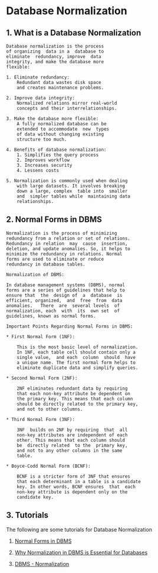 # Database Normalization

## 1. What is a Database Normalization

	Database normalization is the process 
	of organizing  data in a  database to 
	eliminate  redundancy, improve  data 
	integrity, and make the database more 
	flexible: 

	1. Eliminate redundancy: 
		Redundant data wastes disk space 
		and creates maintenance problems. 

	2. Improve data integrity: 
		Normalized relations mirror real-world 
		concepts and their interrelationships. 

	3. Make the database more flexible: 
		A fully normalized database can be 
		extended to accommodate  new  types 
		of data without changing existing 
		structure too much. 

	4. Benefits of database normalization: 
		1. Simplifies the query process 
		2. Improves workflow 
		3. Increases security 
		4. Lessens costs

	5. Normalization is commonly used when dealing 
		with large datasets. It involves breaking 
		down a large, complex  table into  smaller 
		and  simpler tables while  maintaining data 
		relationships. 

## 2. Normal Forms in DBMS

	Normalization is the process of minimizing 
	redundancy from a relation or set of relations. 
	Redundancy in relation  may  cause  insertion, 
	deletion, and update anomalies. So, it helps to 
	minimize the redundancy in relations. Normal 
	forms are used to eliminate or reduce 
	redundancy in database tables.

	Normalization of DBMS:
	
	In database management systems (DBMS), normal 
	forms are a series of guidelines that help to 
	ensure that  the  design of  a  database  is 
	efficient, organized,  and  free  from  data 
	anomalies.   There  are  several levels  of 
	normalization, each  with  its  own set  of 
	guidelines, known as normal forms.

	Important Points Regarding Normal Forms in DBMS:
	
	* First Normal Form (1NF): 
	
		This is the most basic level of normalization. 
		In 1NF, each table cell should contain only a 
		single value,  and each  column  should  have 
		a unique name. The first normal form helps to 
		eliminate duplicate data and simplify queries.
		
	* Second Normal Form (2NF): 
	
		2NF eliminates redundant data by requiring 
		that each non-key attribute be dependent on 
		the primary key. This means that each column 
		should be directly related to the primary key, 
		and not to other columns.
		
	* Third Normal Form (3NF): 
	
		3NF  builds on 2NF by requiring  that  all 
		non-key attributes are independent of each 
		other. This means that each column should 
		be  directly related  to the  primary key, 
		and not to any other columns in the same 
		table.
		
	* Boyce-Codd Normal Form (BCNF): 
	
		BCNF is a stricter form of 3NF that ensures 
		that each determinant in a table is a candidate 
		key. In other words, BCNF ensures  that  each 
		non-key attribute is dependent only on the 
		candidate key.


## 3. Tutorials

The following are some tutorials for Database Normalization
 
1. [Normal Forms in DBMS](https://www.geeksforgeeks.org/normal-forms-in-dbms/)

2. [Why Normalization in DBMS is Essential for Databases](https://www.simplilearn.com/tutorials/sql-tutorial/what-is-normalization-in-sql)

3. [DBMS - Normalization](https://www.tutorialspoint.com/dbms/database_normalization.htm)

